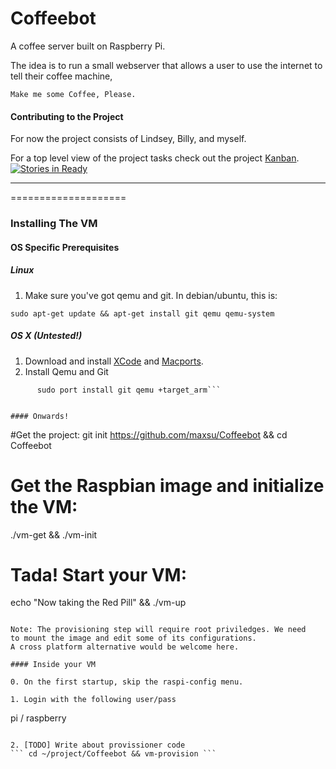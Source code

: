 Coffeebot
=========

A coffee server built on Raspberry Pi. 

The idea is to run a small webserver that allows a user to use the internet to tell their coffee machine,

```Make me some Coffee, Please.```

#### Contributing to the Project
For now the project consists of Lindsey, Billy, and myself.

For a top level view of the project tasks check out the project [Kanban](https://waffle.io/maxsu/coffeebot). [![Stories in Ready](https://badge.waffle.io/maxsu/coffeebot.png)](http://waffle.io/maxsu/coffeebot) 

--------------------
====================


### Installing The VM

#### OS Specific Prerequisites

##### Linux

1. Make sure you've got qemu and git. In debian/ubuntu, this is:

```sudo apt-get update && apt-get install git qemu qemu-system```

##### OS X (Untested!)

1. Download and install [XCode](https://itunes.apple.com/us/app/xcode/id497799835?ls=1&mt=12) and [Macports](http://www.macports.org/install.php).
2. Install Qemu and Git

```sudo port -v selfupdate
      sudo port install git qemu +target_arm```


#### Onwards!

```
#Get the project:
git init https://github.com/maxsu/Coffeebot && cd Coffeebot

# Get the Raspbian image and initialize the VM:
./vm-get && ./vm-init

# Tada! Start your VM:
echo "Now taking the Red Pill" && ./vm-up
```

Note: The provisioning step will require root priviledges. We need
to mount the image and edit some of its configurations.
A cross platform alternative would be welcome here.

#### Inside your VM

0. On the first startup, skip the raspi-config menu.

1. Login with the following user/pass
```
pi / raspberry
```

2. [TODO] Write about provissioner code
``` cd ~/project/Coffeebot && vm-provision ```




